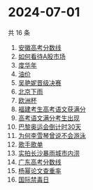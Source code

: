 # 2024-07-01

共 16 条

<!-- BEGIN ZHIHUSEARCH -->
<!-- 最后更新时间 Mon Jul 01 2024 15:18:26 GMT+0800 (China Standard Time) -->
1. [安徽高考分数线](https://www.zhihu.com/search?q=安徽高考分数线)
1. [如何看待A股市场](https://www.zhihu.com/search?q=如何看待A股市场)
1. [度华年](https://www.zhihu.com/search?q=度华年)
1. [油价](https://www.zhihu.com/search?q=油价)
1. [吴艳妮晋级决赛](https://www.zhihu.com/search?q=吴艳妮晋级决赛)
1. [北京下雨](https://www.zhihu.com/search?q=北京下雨)
1. [欧洲杯](https://www.zhihu.com/search?q=欧洲杯)
1. [福建考生高考语文获满分](https://www.zhihu.com/search?q=福建考生高考语文获满分)
1. [高考语文满分考生出现](https://www.zhihu.com/search?q=高考语文满分考生出现)
1. [巴黎奥运会倒计时30天](https://www.zhihu.com/search?q=巴黎奥运会倒计时30天)
1. [为何李雪琴曾说不会游泳](https://www.zhihu.com/search?q=为何李雪琴曾说不会游泳)
1. [歌手歌单](https://www.zhihu.com/search?q=歌手歌单)
1. [实拍长沙暴雨城市内涝](https://www.zhihu.com/search?q=实拍长沙暴雨城市内涝)
1. [广东高考分数线](https://www.zhihu.com/search?q=广东高考分数线)
1. [杨幂论文查重率](https://www.zhihu.com/search?q=杨幂论文查重率)
1. [国际禁毒日](https://www.zhihu.com/search?q=国际禁毒日)
<!-- END ZHIHUSEARCH -->
